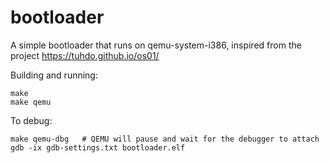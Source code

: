 bootloader
===========

A simple bootloader that runs on qemu-system-i386, inspired from
the project  https://tuhdo.github.io/os01/

Building and running:

    make
    make qemu


To debug:

    make qemu-dbg   # QEMU will pause and wait for the debugger to attach
    gdb -ix gdb-settings.txt bootloader.elf


